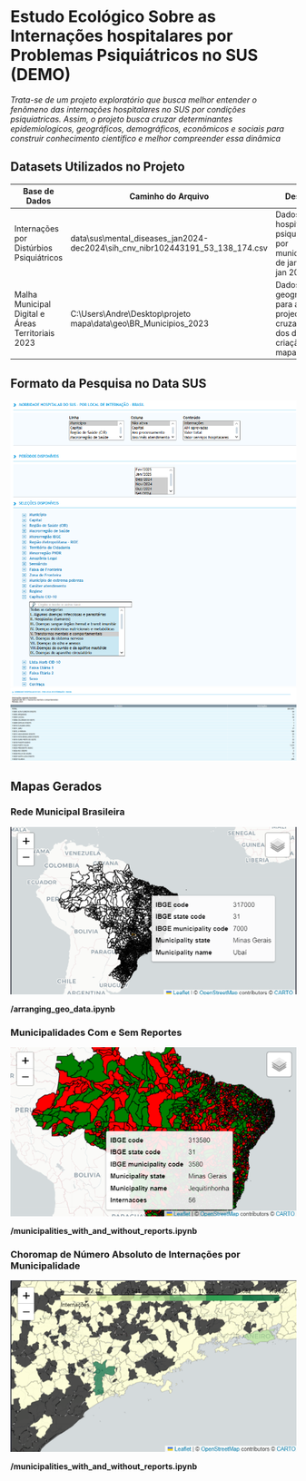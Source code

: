 # Estudo Ecológico Sobre as Internações hospitalares por Problemas Psiquiátricos no SUS (DEMO)

*Trata-se de um projeto exploratório que busca melhor entender o fenômeno das internações hospitalares no SUS por condições psiquiatricas. Assim, o projeto busca cruzar determinantes epidemiologicos, geográficos, demográficos, econômicos e sociais para construir conhecimento científico e melhor compreender essa dinâmica*

## Datasets Utilizados no Projeto
| Base de Dados | Caminho do Arquivo | Descrição | Fonte |
|---|---|---|---|
| Internações por Distúrbios Psiquiátricos | data\sus\mental_diseases_jan2024-dec2024\sih_cnv_nibr102443191_53_138_174.csv | Dados sobre hospitalizações psiquiátricas por municipalidade de jan 2024 à jan 2025 | [DATA SUS](http://tabnet.datasus.gov.br/cgi/tabcgi.exe?sih/cnv/nibr.def) |
| Malha Municipal Digital e Áreas Territoriais 2023 | C:\Users\Andre\Desktop\projeto mapa\data\geo\BR_Municipios_2023 | Dados geográficos para a projeção, cruzamento dos dados e criação de mapas | [IBGE](https://www.ibge.gov.br/geociencias/organizacao-do-territorio/malhas-territoriais/15774-malhas.html) |

## Formato da Pesquisa no Data SUS
![Screen](data\sus\mental_diseases_jan2024-dec2024\data_sus_search_params1.png)
![Screen](data\sus\mental_diseases_jan2024-dec2024\data_sus_search_params2.png)



## Mapas Gerados

### Rede Municipal Brasileira
![Screen](/images/all_municipalities.png "Rede Municipal Brasileira")

**/arranging_geo_data.ipynb**
### Municipalidades Com e Sem Reportes
![Screen](/images/municipalities_with_and_without_reports.png "Municipalities with and without reports")

**/municipalities_with_and_without_reports.ipynb**
### Choromap de Número Absoluto de Internações por Municipalidade
![Screen](/images/hospitalizations_choromap.png "Choromap das Internações Psiquiatricas")

**/municipalities_with_and_without_reports.ipynb**